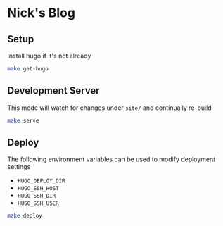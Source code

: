# Nick's Blog

## Setup

Install hugo if it's not already

````bash
make get-hugo
````

## Development Server

This mode will watch for changes under `site/` and continually re-build

````bash
make serve
````

## Deploy

The following environment variables can be used to modify deployment settings

- `HUGO_DEPLOY_DIR`
- `HUGO_SSH_HOST` 
- `HUGO_SSH_DIR`
- `HUGO_SSH_USER`

````bash
make deploy
````



